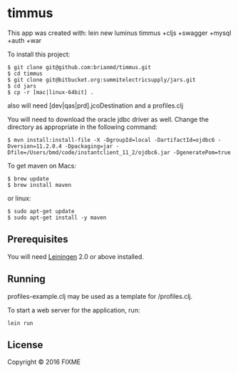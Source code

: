 # timmus

This app was created with:
   lein new luminus timmus +cljs +swagger +mysql +auth +war

To install this project:

    $ git clone git@github.com:brianmd/timmus.git
    $ cd timmus
    $ git clone git@bitbucket.org:summitelectricsupply/jars.git
    $ cd jars
    $ cp -r [mac|linux-64bit] .

  also will need [dev|qas|prd].jcoDestination and a profiles.clj

You will need to download the oracle jdbc driver as well. Change the directory as appropriate in the following command:

    $ mvn install:install-file -X -DgroupId=local -DartifactId=ojdbc6 -Dversion=11.2.0.4 -Dpackaging=jar -Dfile=/Users/bmd/code/instantclient_11_2/ojdbc6.jar -DgeneratePom=true

To get maven on Macs:

    $ brew update
    $ brew install maven

or linux:

    $ sudo apt-get update
    $ sudo apt-get install -y maven


## Prerequisites

You will need [Leiningen][1] 2.0 or above installed.

[1]: https://github.com/technomancy/leiningen

## Running

profiles-example.clj may be used as a template for /profiles.clj.

To start a web server for the application, run:

    lein run

## License

Copyright © 2016 FIXME
